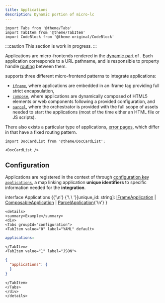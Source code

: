```yaml
---
title: Applications
description: Dynamic portion of micro-lc
---
```


```mdx-code-block
import Tabs from '@theme/Tabs'
import TabItem from '@theme/TabItem'
import CodeBlock from '@theme-original/CodeBlock'
```

:::caution
This section is work in progress.
:::

Applications are micro-frontends rendered in the [dynamic part](../../concepts/separation-of-concernes) of 
<micro-lc></micro-lc>. Each application corresponds to a URL pathname, and <micro-lc></micro-lc> is responsible to 
property handle [routing](../routing.md) between them.

<micro-lc></micro-lc> supports three different micro-frontend patterns to integrate applications:
- [`iframe`](./iframes), where applications are embedded in an iframe tag providing full strict encapsulation,
- [`compose`](./compose), where applications are dynamically composed of HTML5 elements or web components following a
provided configuration, and
- [`parcel`](./parcels), where the orchestrator is provided with the full scope of assets needed to start the applications
(most of the time either an HTML file or JS scripts).

There also exists a particular type of applications, [error pages](./error-pages.md), which differ in that have a fixed
routing pattern.

```mdx-code-block
import DocCardList from '@theme/DocCardList';

<DocCardList />
```

## Configuration

Applications are registered in the context of <micro-lc></micro-lc> through 
[configuration key `applications`](../../../api/micro-lc#applications), a map linking application **unique identifiers**
to specific information needed for the **integration**.

<CodeBlock language="typescript">
interface Applications &#123;{'\n'}
  {'\ \ '}[unique_id: string]: <a href="./iframes">IFrameApplication</a> | <a href="./compose">ComposableApplication</a> | <a href="./parcels">ParcelApplication</a>{'\n'}
}
</CodeBlock>

```mdx-code-block
<details>
<summary>Example</summary>
<div>
<Tabs groupId="configuration">
<TabItem value="0" label="YAML" default>
```
```yaml title="micro-lc.config.yaml"
applications:
```
```mdx-code-block
</TabItem>
<TabItem value="1" label="JSON">
```
```json title="micro-lc.config.json"
{
  "applications": {
  }
}
```
```mdx-code-block
</TabItem>
</Tabs>
</div>
</details>
```


